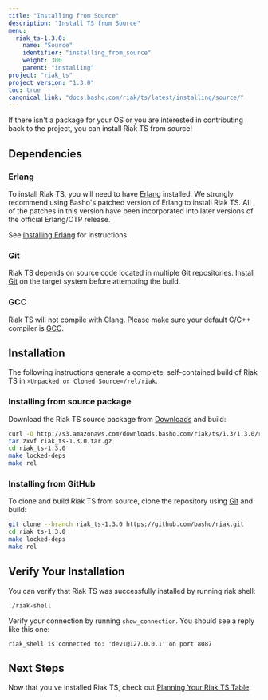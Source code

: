 ```yaml
---
title: "Installing from Source"
description: "Install TS from Source"
menu:
  riak_ts-1.3.0:
    name: "Source"
    identifier: "installing_from_source"
    weight: 300
    parent: "installing"
project: "riak_ts"
project_version: "1.3.0"
toc: true
canonical_link: "docs.basho.com/riak/ts/latest/installing/source/"
---
```



[download]: ../../downloads/
[Erlang]: http://www.erlang.org/
[GCC]: https://gcc.gnu.org/
[Git]: https://git-scm.com/
[install erlang]: ../source/erlang
[planning]: ../../using/planning/
[Riak TS GitHub respository]: https://github.com/basho/riak/tree/riak_ts-1.3.0


If there isn't a package for your OS or you are interested in contributing back to the project, you can install Riak TS from source!


## Dependencies

### Erlang

To install Riak TS, you will need to have [Erlang] installed. We strongly recommend using Basho's patched version of Erlang to install Riak TS. All of the patches in this version have been incorporated into later versions of the official Erlang/OTP release.

See [Installing Erlang][install erlang] for instructions.


### Git

Riak TS depends on source code located in multiple Git repositories. Install [Git] on the target system before attempting the build.


### GCC

Riak TS will not compile with Clang. Please make sure your default C/C++
compiler is [GCC].


## Installation

The following instructions generate a complete, self-contained build of
Riak TS in `»Unpacked or Cloned Source«/rel/riak`.


### Installing from source package

Download the Riak TS source package from [Downloads][download] and build:

```bash
curl -O http://s3.amazonaws.com/downloads.basho.com/riak/ts/1.3/1.3.0/riak_ts-1.3.0.tar.gz
tar zxvf riak_ts-1.3.0.tar.gz
cd riak_ts-1.3.0
make locked-deps
make rel
```


### Installing from GitHub

To clone and build Riak TS from source, clone the repository using [Git] and build:

```bash
git clone --branch riak_ts-1.3.0 https://github.com/basho/riak.git
cd riak_ts-1.3.0
make locked-deps
make rel
```


## Verify Your Installation

You can verify that Riak TS was successfully installed by running riak shell:

```bash
./riak-shell
```

Verify your connection by running `show_connection`. You should see a reply like this one:

```
riak_shell is connected to: 'dev1@127.0.0.1' on port 8087
```


## Next Steps

Now that you've installed Riak TS, check out [Planning Your Riak TS Table][planning].